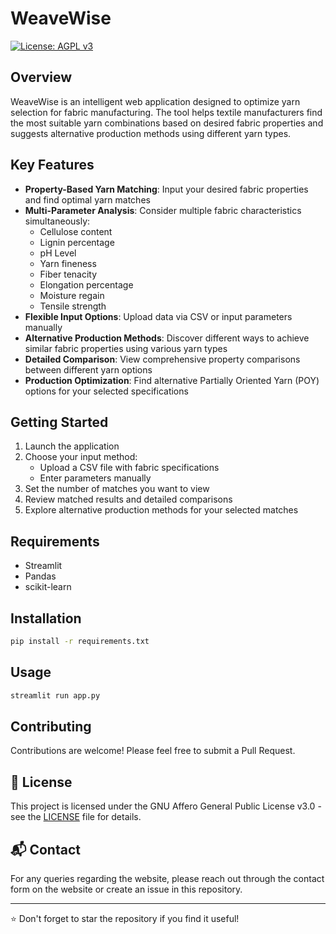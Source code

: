 # WeaveWise

[![License: AGPL v3](https://img.shields.io/badge/License-AGPL_v3-blue.svg)](https://www.gnu.org/licenses/agpl-3.0)
## Overview

WeaveWise is an intelligent web application designed to optimize yarn selection for fabric manufacturing. The tool helps textile manufacturers find the most suitable yarn combinations based on desired fabric properties and suggests alternative production methods using different yarn types.

## Key Features

- **Property-Based Yarn Matching**: Input your desired fabric properties and find optimal yarn matches
- **Multi-Parameter Analysis**: Consider multiple fabric characteristics simultaneously:
  - Cellulose content
  - Lignin percentage
  - pH Level
  - Yarn fineness
  - Fiber tenacity
  - Elongation percentage
  - Moisture regain
  - Tensile strength
- **Flexible Input Options**: Upload data via CSV or input parameters manually
- **Alternative Production Methods**: Discover different ways to achieve similar fabric properties using various yarn types
- **Detailed Comparison**: View comprehensive property comparisons between different yarn options
- **Production Optimization**: Find alternative Partially Oriented Yarn (POY) options for your selected specifications

## Getting Started

1. Launch the application
2. Choose your input method:
   - Upload a CSV file with fabric specifications
   - Enter parameters manually
3. Set the number of matches you want to view
4. Review matched results and detailed comparisons
5. Explore alternative production methods for your selected matches

## Requirements

- Streamlit
- Pandas
- scikit-learn

## Installation

```bash
pip install -r requirements.txt
```

## Usage

```bash
streamlit run app.py
```

## Contributing

Contributions are welcome! Please feel free to submit a Pull Request.

## 📄 License

This project is licensed under the GNU Affero General Public License v3.0 - see the [LICENSE](LICENSE) file for details.

## 📬 Contact

For any queries regarding the website, please reach out through the contact form on the website or create an issue in this repository.

---
⭐ Don't forget to star the repository if you find it useful!
